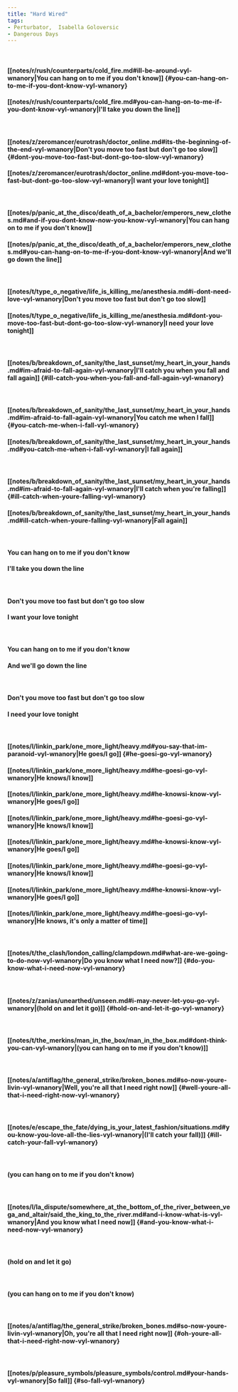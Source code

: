 ```yaml
---
title: "Hard Wired"
tags:
- Perturbator,  Isabella Goloversic
- Dangerous Days
---
```

&nbsp;
#### [[notes/r/rush/counterparts/cold_fire.md#ill-be-around-vyl-wnanory|You can hang on to me if you don't know]] {#you-can-hang-on-to-me-if-you-dont-know-vyl-wnanory}
#### [[notes/r/rush/counterparts/cold_fire.md#you-can-hang-on-to-me-if-you-dont-know-vyl-wnanory|I'll take you down the line]]
&nbsp;
#### [[notes/z/zeromancer/eurotrash/doctor_online.md#its-the-beginning-of-the-end-vyl-wnanory|Don't you move too fast but don't go too slow]] {#dont-you-move-too-fast-but-dont-go-too-slow-vyl-wnanory}
#### [[notes/z/zeromancer/eurotrash/doctor_online.md#dont-you-move-too-fast-but-dont-go-too-slow-vyl-wnanory|I want your love tonight]]
&nbsp;
#### [[notes/p/panic_at_the_disco/death_of_a_bachelor/emperors_new_clothes.md#and-if-you-dont-know-now-you-know-vyl-wnanory|You can hang on to me if you don't know]]
#### [[notes/p/panic_at_the_disco/death_of_a_bachelor/emperors_new_clothes.md#you-can-hang-on-to-me-if-you-dont-know-vyl-wnanory|And we'll go down the line]]
&nbsp;
#### [[notes/t/type_o_negative/life_is_killing_me/anesthesia.md#i-dont-need-love-vyl-wnanory|Don't you move too fast but don't go too slow]]
#### [[notes/t/type_o_negative/life_is_killing_me/anesthesia.md#dont-you-move-too-fast-but-dont-go-too-slow-vyl-wnanory|I need your love tonight]]
&nbsp;
#### [[notes/b/breakdown_of_sanity/the_last_sunset/my_heart_in_your_hands.md#im-afraid-to-fall-again-vyl-wnanory|I'll catch you when you fall and fall again]] {#ill-catch-you-when-you-fall-and-fall-again-vyl-wnanory}
&nbsp;
#### [[notes/b/breakdown_of_sanity/the_last_sunset/my_heart_in_your_hands.md#im-afraid-to-fall-again-vyl-wnanory|You catch me when I fall]] {#you-catch-me-when-i-fall-vyl-wnanory}
#### [[notes/b/breakdown_of_sanity/the_last_sunset/my_heart_in_your_hands.md#you-catch-me-when-i-fall-vyl-wnanory|I fall again]]
&nbsp;
#### [[notes/b/breakdown_of_sanity/the_last_sunset/my_heart_in_your_hands.md#im-afraid-to-fall-again-vyl-wnanory|I'll catch when you're falling]] {#ill-catch-when-youre-falling-vyl-wnanory}
#### [[notes/b/breakdown_of_sanity/the_last_sunset/my_heart_in_your_hands.md#ill-catch-when-youre-falling-vyl-wnanory|Fall again]]
&nbsp;
#### You can hang on to me if you don't know
#### I'll take you down the line
&nbsp;
#### Don't you move too fast but don't go too slow
#### I want your love tonight
&nbsp;
#### You can hang on to me if you don't know
#### And we'll go down the line
&nbsp;
#### Don't you move too fast but don't go too slow
#### I need your love tonight
&nbsp;
#### [[notes/l/linkin_park/one_more_light/heavy.md#you-say-that-im-paranoid-vyl-wnanory|He goes/I go]] {#he-goesi-go-vyl-wnanory}
#### [[notes/l/linkin_park/one_more_light/heavy.md#he-goesi-go-vyl-wnanory|He knows/I know]]
#### [[notes/l/linkin_park/one_more_light/heavy.md#he-knowsi-know-vyl-wnanory|He goes/I go]]
#### [[notes/l/linkin_park/one_more_light/heavy.md#he-goesi-go-vyl-wnanory|He knows/I know]]
#### [[notes/l/linkin_park/one_more_light/heavy.md#he-knowsi-know-vyl-wnanory|He goes/I go]]
#### [[notes/l/linkin_park/one_more_light/heavy.md#he-goesi-go-vyl-wnanory|He knows/I know]]
#### [[notes/l/linkin_park/one_more_light/heavy.md#he-knowsi-know-vyl-wnanory|He goes/I go]]
#### [[notes/l/linkin_park/one_more_light/heavy.md#he-goesi-go-vyl-wnanory|He knows, it's only a matter of time]]
&nbsp;
#### [[notes/t/the_clash/london_calling/clampdown.md#what-are-we-going-to-do-now-vyl-wnanory|Do you know what I need now?]] {#do-you-know-what-i-need-now-vyl-wnanory}
&nbsp;
#### [[notes/z/zanias/unearthed/unseen.md#i-may-never-let-you-go-vyl-wnanory|(hold on and let it go)]] {#hold-on-and-let-it-go-vyl-wnanory}
&nbsp;
#### [[notes/t/the_merkins/man_in_the_box/man_in_the_box.md#dont-think-you-can-vyl-wnanory|(you can hang on to me if you don't know)]]
&nbsp;
#### [[notes/a/antiflag/the_general_strike/broken_bones.md#so-now-youre-livin-vyl-wnanory|Well, you're all that I need right now]] {#well-youre-all-that-i-need-right-now-vyl-wnanory}
&nbsp;
#### [[notes/e/escape_the_fate/dying_is_your_latest_fashion/situations.md#you-know-you-love-all-the-lies-vyl-wnanory|(I'll catch your fall)]] {#ill-catch-your-fall-vyl-wnanory}
&nbsp;
#### (you can hang on to me if you don't know)
&nbsp;
#### [[notes/l/la_dispute/somewhere_at_the_bottom_of_the_river_between_vega_and_altair/said_the_king_to_the_river.md#and-i-know-what-is-vyl-wnanory|And you know what I need now]] {#and-you-know-what-i-need-now-vyl-wnanory}
&nbsp;
#### (hold on and let it go)
&nbsp;
#### (you can hang on to me if you don't know)
&nbsp;
#### [[notes/a/antiflag/the_general_strike/broken_bones.md#so-now-youre-livin-vyl-wnanory|Oh, you're all that I need right now]] {#oh-youre-all-that-i-need-right-now-vyl-wnanory}
&nbsp;
#### [[notes/p/pleasure_symbols/pleasure_symbols/control.md#your-hands-vyl-wnanory|So fall]] {#so-fall-vyl-wnanory}
